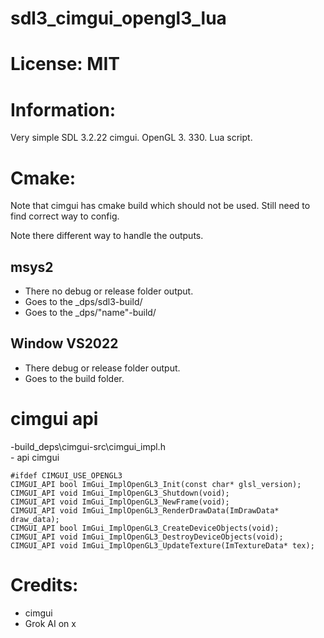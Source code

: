 # sdl3_cimgui_opengl3_lua

# License: MIT

# Information:
  Very simple SDL 3.2.22 cimgui. OpenGL 3. 330. Lua script.



# Cmake:
 Note that cimgui has cmake build which should not be used. Still need to find correct way to config.

 Note there different way to handle the outputs.
## msys2
- There no debug or release folder output.
- Goes to the _dps/sdl3-build/
- Goes to the _dps/"name"-build/

## Window VS2022
- There debug or release folder output.
- Goes to the build folder.

# cimgui api
-build\_deps\cimgui-src\cimgui_impl.h  
    - api cimgui
```
#ifdef CIMGUI_USE_OPENGL3
CIMGUI_API bool ImGui_ImplOpenGL3_Init(const char* glsl_version);
CIMGUI_API void ImGui_ImplOpenGL3_Shutdown(void);
CIMGUI_API void ImGui_ImplOpenGL3_NewFrame(void);
CIMGUI_API void ImGui_ImplOpenGL3_RenderDrawData(ImDrawData* draw_data);
CIMGUI_API bool ImGui_ImplOpenGL3_CreateDeviceObjects(void);
CIMGUI_API void ImGui_ImplOpenGL3_DestroyDeviceObjects(void);
CIMGUI_API void ImGui_ImplOpenGL3_UpdateTexture(ImTextureData* tex);
```

# Credits:
  - cimgui
  - Grok AI on x